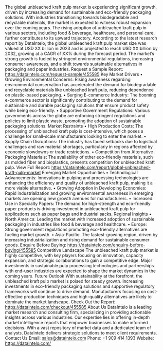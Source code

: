The global unbleached kraft pulp market is experiencing significant growth, driven by increasing demand for sustainable and eco-friendly packaging solutions. With industries transitioning towards biodegradable and recyclable materials, the market is expected to witness robust expansion over the coming years. The rising adoption of unbleached kraft pulp in various sectors, including food & beverage, healthcare, and personal care, further contributes to its upward trajectory.
According to the latest research report by DataIntelo, the global unbleached kraft pulp market size was valued at USD XX billion in 2023 and is projected to reach USD XX billion by 2032, growing at a CAGR of XX% during the forecast period. The market’s strong growth is fueled by stringent environmental regulations, increasing consumer awareness, and a shift towards sustainable alternatives in packaging and paper industries.
Request a Sample Report: https://dataintelo.com/request-sample/455585
Key Market Drivers
•	Growing Environmental Concerns: Rising awareness regarding environmental conservation has accelerated the demand for biodegradable and recyclable materials like unbleached kraft pulp, reducing dependence on plastic-based packaging.
•	Surging E-commerce Industry: The booming e-commerce sector is significantly contributing to the demand for sustainable and durable packaging solutions that ensure product safety while being eco-friendly.
•	Supportive Government Regulations: Various governments across the globe are enforcing stringent regulations and policies to limit plastic waste, promoting the adoption of sustainable packaging solutions.
Market Restraints
•	High Production Costs: The processing of unbleached kraft pulp is cost-intensive, which poses a challenge for small-scale manufacturers looking to enter the market.
•	Supply Chain Disruptions: The industry has faced setbacks due to logistical challenges and raw material shortages, particularly in regions affected by economic slowdowns or trade restrictions.
•	Competition from Alternative Packaging Materials: The availability of other eco-friendly materials, such as molded fiber and bioplastics, presents competition for unbleached kraft pulp.
View Full Report: https://dataintelo.com/report/global-unbleached-kraft-pulp-market
Emerging Market Opportunities
•	Technological Advancements: Innovations in pulping and processing technologies are enhancing the efficiency and quality of unbleached kraft pulp, making it a more viable alternative.
•	Growing Adoption in Developing Economies: Rapid industrialization and growing environmental awareness in emerging markets are opening new growth avenues for manufacturers.
•	Increased Use in Specialty Papers: The demand for high-strength and eco-friendly paper products is driving investment in unbleached kraft pulp for applications such as paper bags and industrial sacks.
Regional Insights
•	North America: Leading the market with increased adoption of sustainable packaging in industries like food & beverage and healthcare.
•	Europe: Strong government regulations promoting eco-friendly alternatives are fueling market growth.
•	Asia-Pacific: The fastest-growing region, driven by increasing industrialization and rising demand for sustainable consumer goods.
Enquire Before Buying: https://dataintelo.com/enquiry-before-buying/455585
Competitive Landscape
The unbleached kraft pulp market is highly competitive, with key players focusing on innovation, capacity expansion, and strategic collaborations to gain a competitive edge. Major investments in sustainable pulp processing technologies and partnerships with end-user industries are expected to shape the market dynamics in the coming years.
Future Outlook
With sustainability at the forefront, the unbleached kraft pulp market is poised for steady growth. Increasing investments in eco-friendly packaging solutions and supportive regulatory frameworks will continue to drive demand. Manufacturers focusing on cost-effective production techniques and high-quality alternatives are likely to dominate the market landscape.
Check Out the Report: https://dataintelo.com/checkout/455585
About Us
DataIntelo is a leading market research and consulting firm, specializing in providing actionable insights across various industries. Our expertise lies in offering in-depth market intelligence reports that empower businesses to make informed decisions. With a vast repository of market data and a dedicated team of analysts, DataIntelo delivers strategic solutions to meet client requirements.
Contact Us
Email: sales@dataintelo.com
Phone: +1 909 414 1393
Website: https://dataintelo.com/
